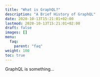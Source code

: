 ```yaml
---
title: "What is GraphQL?"
description: "A Brief History of GraphQL"
date: 2020-10-13T15:21:01+02:00
lastmod: 2020-10-13T15:21:01+02:00
draft: false
images: []
menu:
  faq:
    parent: "faq"
weight: 100
toc: true
---
```


GraphQL is something...